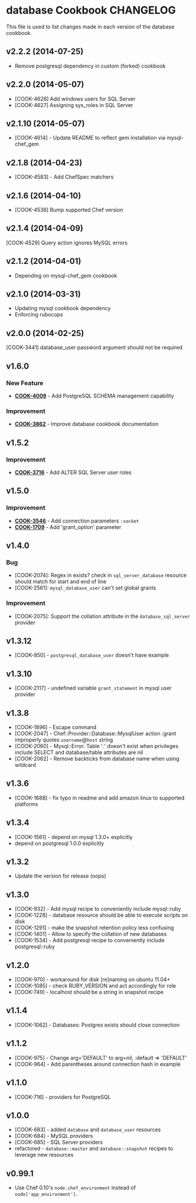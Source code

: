 database Cookbook CHANGELOG
=======================
This file is used to list changes made in each version of the database cookbook.

v2.2.2 (2014-07-25)
-------------------
- Remove postgresql dependency in custom (forked) cookbook

v2.2.0 (2014-05-07)
-------------------
- [COOK-4626] Add windows users for SQL Server
- [COOK-4627] Assigning sys_roles in SQL Server


v2.1.10 (2014-05-07)
--------------------
- [COOK-4614] - Update README to reflect gem installation via mysql-chef_gem


v2.1.8 (2014-04-23)
-------------------
- [COOK-4583] - Add ChefSpec matchers


v2.1.6 (2014-04-10)
-------------------
- [COOK-4538] Bump supported Chef version


v2.1.4 (2014-04-09)
-------------------
[COOK-4529] Query action ignores MySQL errors


v2.1.2 (2014-04-01)
-------------------
- Depending on mysql-chef_gem cookbook


v2.1.0 (2014-03-31)
-------------------
- Updating mysql cookbook dependency
- Enforcing rubocops


v2.0.0 (2014-02-25)
-------------------
[COOK-3441] database_user password argument should not be required


v1.6.0
------
### New Feature
- **[COOK-4009](https://tickets.opscode.com/browse/COOK-4009)** - Add PostgreSQL SCHEMA management capability

### Improvement
- **[COOK-3862](https://tickets.opscode.com/browse/COOK-3862)** - Improve database cookbook documentation


v1.5.2
------
### Improvement
- **[COOK-3716](https://tickets.opscode.com/browse/COOK-3716)** - Add ALTER SQL Server user roles


v1.5.0
------
### Improvement
- **[COOK-3546](https://tickets.opscode.com/browse/COOK-3546)** - Add connection parameters `:socket`
- **[COOK-1709](https://tickets.opscode.com/browse/COOK-1709)** - Add 'grant_option' parameter

v1.4.0
-------
### Bug
- [COOK-2074]: Regex in exists? check in `sql_server_database` resource should match for start and end of line
- [COOK-2561]: `mysql_database_user` can't set global grants

### Improvement

- [COOK-2075]: Support the collation attribute in the `database_sql_server` provider

v1.3.12
-------
- [COOK-850] - `postgresql_database_user` doesn't have example

v1.3.10
-------
- [COOK-2117] - undefined variable `grant_statement` in mysql user provider

v1.3.8
------
- [COOK-1896] - Escape command
- [COOK-2047] - Chef::Provider::Database::MysqlUser action :grant improperly quotes `username`@`host` string
- [COOK-2060] - Mysql::Error: Table '*.*' doesn't exist when privileges include SELECT and database/table attributes are nil
- [COOK-2062] - Remove backticks from database name when using wildcard

v1.3.6
------
- [COOK-1688] - fix typo in readme and add amazon linux to supported platforms

v1.3.4
------
- [COOK-1561] - depend on mysql 1.3.0+ explicitly
- depend on postgresql 1.0.0 explicitly

v1.3.2
------
- Update the version for release (oops)

v1.3.0
------
- [COOK-932] - Add mysql recipe to conveniently include mysql::ruby
- [COOK-1228] - database resource should be able to execute scripts on disk
- [COOK-1291] - make the snapshot retention policy less confusing
- [COOK-1401] - Allow to specify the collation of new databases
- [COOK-1534] - Add postgresql recipe to conveniently include postgresql::ruby

v1.2.0
------
- [COOK-970] - workaround for disk [re]naming on ubuntu 11.04+
- [COOK-1085] - check RUBY_VERSION and act accordingly for role
- [COOK-749] - localhost should be a string in snapshot recipe

v1.1.4
------
- [COOK-1062] - Databases: Postgres exists should close connection

v1.1.2
------
- [COOK-975] - Change arg='DEFAULT' to arg=nil, :default => 'DEFAULT'
- [COOK-964] - Add parentheses around connection hash in example

v1.1.0
------
- [COOK-716] - providers for PostgreSQL

v1.0.0
------
- [COOK-683] - added `database` and `database_user` resources
- [COOK-684] - MySQL providers
- [COOK-685] - SQL Server providers
- refactored - `database::master` and `database::snapshot` recipes to leverage new resources

v0.99.1
-------
- Use Chef 0.10's `node.chef_environment` instead of `node['app_environment']`.

